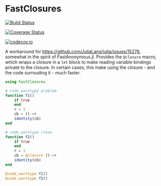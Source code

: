 # FastClosures

[![Build Status](https://travis-ci.org/c42f/FastClosures.jl.svg?branch=master)](https://travis-ci.org/c42f/FastClosures.jl)

[![Coverage Status](https://coveralls.io/repos/c42f/FastClosures.jl/badge.svg?branch=master&service=github)](https://coveralls.io/github/c42f/FastClosures.jl?branch=master)

[![codecov.io](http://codecov.io/github/c42f/FastClosures.jl/coverage.svg?branch=master)](http://codecov.io/github/c42f/FastClosures.jl?branch=master)


A workaround for https://github.com/JuliaLang/julia/issues/15276, somewhat in
the spirit of FastAnonymous.jl.  Provides the `@closure` macro, which wraps a
closure in a `let` block to make reading variable bindings private to the
closure.  In certain cases, this make using the closure - and the code
surrouding it - much faster.

```julia
using FastClosures

# code_warntype problem
function f1()
    if true
    end
    r = 1
    cb = ()->r
    identity(cb)
end

# code_warntype clean
function f2()
    if true
    end
    r = 1
    cb = @closure ()->r
    identity(cb)
end

@code_warntype f1()
@code_warntype f2()
```
